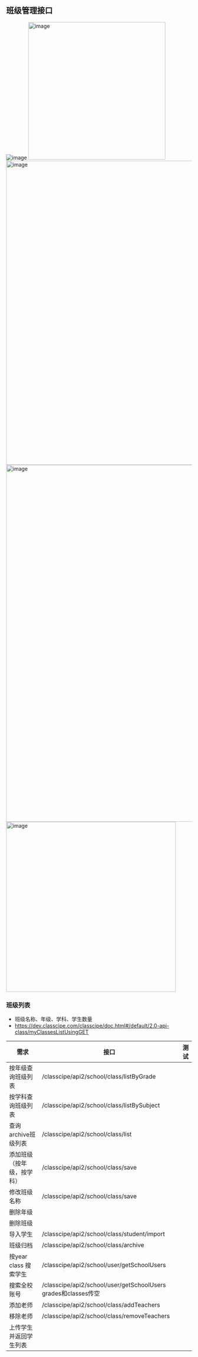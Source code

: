 ## 班级管理接口
![image](https://user-images.githubusercontent.com/1272280/173721853-d986a3d4-58ac-42ad-b44e-7caa2d691e11.png)
<img width="372" alt="image" src="https://user-images.githubusercontent.com/8150260/173849750-3e288700-4ebc-4e1f-a5ad-8cc0b87cea8a.png">
<img width="823" alt="image" src="https://user-images.githubusercontent.com/8150260/173849895-8a1b5dc1-7357-4afd-9f47-546b5f97aae2.png">
<img width="966" alt="image" src="https://user-images.githubusercontent.com/8150260/173850162-7d8b057d-27fb-41a6-be9e-fa27d7c9c92a.png">
<img width="460" alt="image" src="https://user-images.githubusercontent.com/8150260/173973323-215d5d8d-ad8d-479f-830c-2e168df45d01.png">


### 班级列表
- 班级名称、年级、学科、学生数量
- https://dev.classcipe.com/classcipe/doc.html#/default/2.0-api-class/myClassesListUsingGET

| 需求                       | 接口 | 测试 |
| -------------------------- | ---- | ---- |
| 按年级查询班级列表         |  /classcipe/api2/school/class/listByGrade    |      |
| 按学科查询班级列表         |  /classcipe/api2/school/class/listBySubject    |      |
| 查询archive班级列表        |  /classcipe/api2/school/class/list    |      |
| 添加班级（按年级，按学科） |  /classcipe/api2/school/class/save    |      |
| 修改班级名称               |  /classcipe/api2/school/class/save    |      |
| 删除年级                   |      |      |
| 删除班级                   |      |      |
| 导入学生                   |  /classcipe/api2/school/class/student/import    |      |
| 班级归档                   |  /classcipe/api2/school/class/archive    |      |
| 按year class 搜索学生      |  /classcipe/api2/school/user/getSchoolUsers    |      |
| 搜索全校账号               |  /classcipe/api2/school/user/getSchoolUsers  grades和classes传空    |      |
| 添加老师                   |  /classcipe/api2/school/class/addTeachers    |      |
| 移除老师                   |  /classcipe/api2/school/class/removeTeachers    |      |
| 上传学生并返回学生列表     |      |      |




